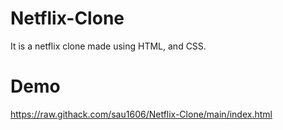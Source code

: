 # Netflix-Clone
It is a netflix clone made using HTML, and CSS.

# Demo
https://raw.githack.com/sau1606/Netflix-Clone/main/index.html
